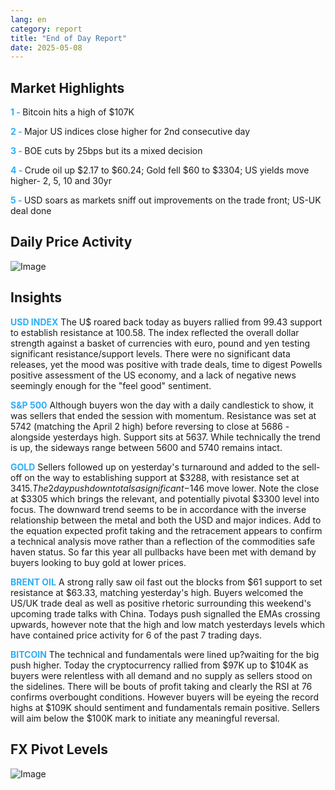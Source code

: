 ```yaml
---
lang: en
category: report
title: "End of Day Report"
date: 2025-05-08
---
```



<h2>Market Highlights</h2>
<strong style="color: #2caef7;">1 - </strong> Bitcoin hits a high of $107K

<strong style="color: #2caef7;">2 - </strong> Major US indices close higher for 2nd consecutive day

<strong style="color: #2caef7;">3 - </strong> BOE cuts by 25bps but its a mixed decision

<strong style="color: #2caef7;">4 - </strong> Crude oil up $2.17 to $60.24; Gold fell $60 to $3304; US yields move higher- 2, 5, 10 and 30yr


<strong style="color: #2caef7;">5 - </strong> USD soars as markets sniff out improvements on the trade front; US-UK deal done



<h2>Daily Price Activity</h2>
<img src="https://markleighedu.github.io/img/May-2025/08-May-2025/price.jpg" alt="Image"/>

<h2>Insights</h2>
<strong style="color: #2caef7;">USD INDEX</strong> The U$ roared back today as buyers rallied from 99.43 support to establish resistance at 100.58. The index reflected the overall dollar strength against a basket of currencies with euro, pound and yen testing significant resistance/support levels. There were no significant data releases, yet the mood was positive with trade deals, time to digest Powells positive assessment of the US economy, and a lack of negative news seemingly enough for the "feel good" sentiment.

<strong style="color: #2caef7;">S&P 500</strong> Although buyers won the day with a daily candlestick to show, it was sellers that ended the session with momentum. Resistance was set at 5742 (matching the April 2 high) before reversing to close at 5686 - alongside yesterdays high. Support sits at 5637. While technically the trend is up, the sideways range between 5600 and 5740 remains intact. 

<strong style="color: #2caef7;">GOLD</strong> Sellers followed up on yesterday's turnaround and added to the sell-off on the way to establishing support at $3288, with resistance set at $3415.  The 2 day push down totals a significant -$146 move lower. Note the close at $3305 which brings the relevant, and potentially pivotal $3300 level into focus. The downward trend seems to be in accordance with the inverse relationship between the metal and both the USD and major indices. Add to the equation expected profit taking and the retracement appears to confirm a technical analysis move rather than a reflection of the commodities safe haven status. So far this year all pullbacks have been met with demand by buyers looking to buy gold at lower prices. 

<strong style="color: #2caef7;">BRENT OIL</strong> A strong rally saw oil fast out the blocks from $61 support to set resistance at $63.33, matching yesterday's high. Buyers welcomed the US/UK trade deal as well as positive rhetoric surrounding this weekend's upcoming trade talks with China. Todays push signalled the EMAs crossing upwards, however note that the high and low match yesterdays levels which have contained price activity for 6 of the past 7 trading days.

<strong style="color: #2caef7;">BITCOIN</strong> The technical and fundamentals were lined up?waiting for the big push higher. Today the cryptocurrency rallied from $97K up to $104K as buyers were relentless with all demand and no supply as sellers stood on the sidelines. There will be bouts of profit taking and clearly the RSI at 76 confirms overbought conditions. However buyers will be eyeing the record highs at $109K should sentiment and fundamentals remain positive. Sellers will aim below the $100K mark to initiate any meaningful reversal.



<h2>FX Pivot Levels</h2>
<img src="https://markleighedu.github.io/img/May-2025/08-May-2025/pivot.jpg" alt="Image"/>